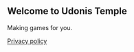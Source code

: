 ## Welcome to Udonis Temple

Making games for you.

[Privacy policy](http://cameogames.net/privacy-policy/)

